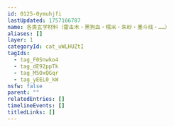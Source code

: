 ```yaml
---
id: 0125-0ymuhjfi
lastUpdated: 1757166787
name: 各类玄学材料（雷击木・黑狗血・糯米・朱砂・墨斗线・……）
aliases: []
layer: 1
categoryId: cat_uWLHUZtI
tagIds:
  - tag_F0Snwko4
  - tag_dE92ppTk
  - tag_M5OxQGqr
  - tag_yEEL0_kW
nsfw: false
parent: ""
relatedEntries: []
timelineEvents: []
titledLinks: []
---
```



